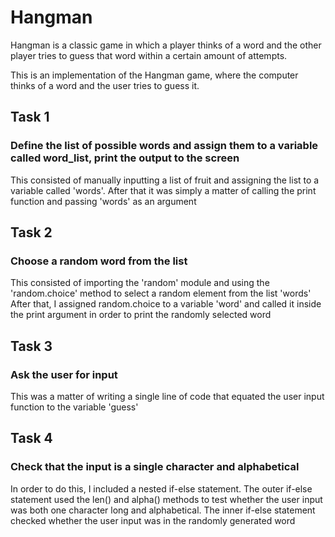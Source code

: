 # Hangman
Hangman is a classic game in which a player thinks of a word and the other player tries to guess that word within a certain amount of attempts.

This is an implementation of the Hangman game, where the computer thinks of a word and the user tries to guess it. 
## Task 1
### Define the list of possible words and assign them to a variable called word_list, print the output to the screen
This consisted of manually inputting a list of fruit and assigning the list to a variable called 'words'.
After that it was simply a matter of calling the print function and passing 'words' as an argument

## Task 2
### Choose a random word from the list
This consisted of importing the 'random' module and using the 'random.choice' method to select a random element from the list 'words'
After that, I assigned random.choice to a variable 'word' and called it inside the print argument in order to print the randomly selected word

## Task 3
### Ask the user for input
This was a matter of writing a single line of code that equated the user input function to the variable 'guess'

## Task 4
### Check that the input is a single character and alphabetical
In order to do this, I included a nested if-else statement. The outer if-else statement used the len() and alpha() methods to test whether the user input was both one character long and alphabetical.
The inner if-else statement checked whether the user input was in the randomly generated word



